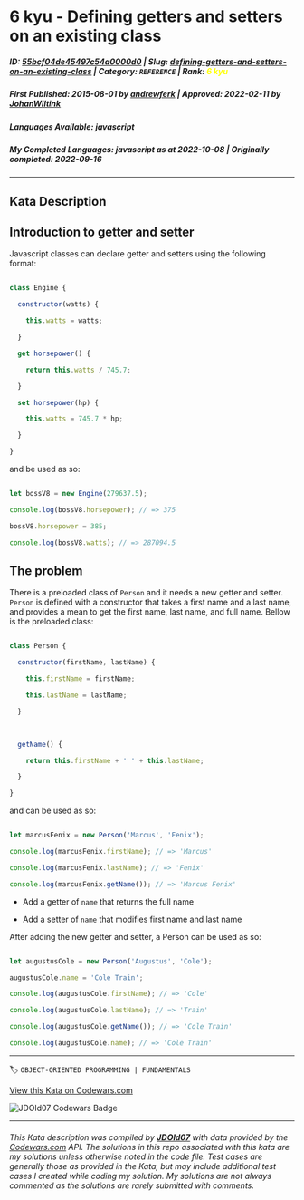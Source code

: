 # 6 kyu - Defining getters and setters on an existing class

##### **ID**: [55bcf04de45497c54a0000d0](https://www.codewars.com/kata/55bcf04de45497c54a0000d0) | **Slug**: [defining-getters-and-setters-on-an-existing-class](https://www.codewars.com/kata/55bcf04de45497c54a0000d0) | **Category**: `REFERENCE` | **Rank**: <span style="color:yellow">6 kyu</span>

##### **First Published**: 2015-08-01 ***by*** [andrewferk](https://www.codewars.com/users/andrewferk) | **Approved**: 2022-02-11 ***by*** [JohanWiltink](https://www.codewars.com/users/JohanWiltink)

##### **Languages Available**: javascript

##### **My Completed Languages**: javascript ***as at*** 2022-10-08 | **Originally completed**: 2022-09-16

---

## Kata Description


## Introduction to getter and setter



Javascript classes can declare getter and setters using the following format:



```javascript

class Engine {

  constructor(watts) {

    this.watts = watts;

  }

  get horsepower() {

    return this.watts / 745.7;

  }

  set horsepower(hp) {

    this.watts = 745.7 * hp;

  }

}

```



and be used as so:



```javascript

let bossV8 = new Engine(279637.5);

console.log(bossV8.horsepower); // => 375

bossV8.horsepower = 385;

console.log(bossV8.watts); // => 287094.5

```



## The problem



There is a preloaded class of `Person` and it needs a new getter and setter. `Person` is defined with a constructor that takes a first name and a last name, and provides a mean to get the first name, last name, and full name. Bellow is the preloaded class:



```javascript

class Person {

  constructor(firstName, lastName) {

    this.firstName = firstName;

    this.lastName = lastName;

  }

  

  getName() {

    return this.firstName + ' ' + this.lastName;

  }

}

```



and can be used as so:



```javascript

let marcusFenix = new Person('Marcus', 'Fenix');

console.log(marcusFenix.firstName); // => 'Marcus'

console.log(marcusFenix.lastName); // => 'Fenix'

console.log(marcusFenix.getName()); // => 'Marcus Fenix'

```



* Add a getter of `name` that returns the full name

* Add a setter of `name` that modifies first name and last name



After adding the new getter and setter, a Person can be used as so:



```javascript

let augustusCole = new Person('Augustus', 'Cole');

augustusCole.name = 'Cole Train';

console.log(augustusCole.firstName); // => 'Cole'

console.log(augustusCole.lastName); // => 'Train'

console.log(augustusCole.getName()); // => 'Cole Train'

console.log(augustusCole.name); // => 'Cole Train'

```

---


🏷 `OBJECT-ORIENTED PROGRAMMING | FUNDAMENTALS`


[View this Kata on Codewars.com](https://www.codewars.com/kata/55bcf04de45497c54a0000d0)

![](https://www.codewars.com/users/jdold07/badges/large "JDOld07 Codewars Badge")

---

###### *This Kata description was compiled by [**JDOld07**](https://tpstech.dev) with data provided by the [Codewars.com](https://www.codewars.com) API.  The solutions in this repo associated with this kata are my solutions unless otherwise noted in the code file.  Test cases are generally those as provided in the Kata, but may include additional test cases I created while coding my solution.  My solutions are not always commented as the solutions are rarely submitted with comments.*
